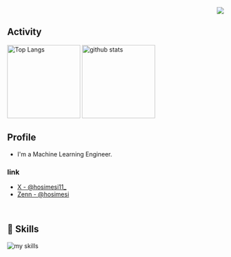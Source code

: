 <div align="right">
  <img src="https://komarev.com/ghpvc/?username=hosimesi" />
</div>

## Activity
<div align="left"> 
  <img alt="Top Langs" height="170px" src="https://github-readme-stats.vercel.app/api?username=hosimesi&theme=vue-dark&layout=compact" />
  <img alt="github stats" height="170px" src="https://github-readme-stats.vercel.app/api/top-langs/?username=hosimesi&theme=vue-dark&layout=compact" />
</div>

## Profile
- I'm a Machine Learning Engineer.

### link
- [X - @hosimesi11_](https://twitter.com/hosimesi11_)
- [Zenn - @hosimesi](https://zenn.dev/hosimesi)
<br>


## 🌱 Skills
<img alt="my skills" src="https://skillicons.dev/icons?theme=dark&perline=7&i=python,c,typescript,scala,docker,k8s,terraform,aws,gcp" />
<br>
